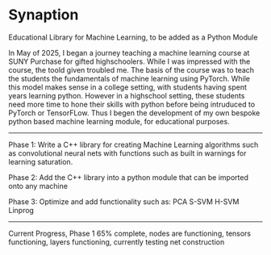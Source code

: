 # Synaption
Educational Library for Machine Learning, to be added as a Python Module

In May of 2025, I began a journey teaching a machine learning course at SUNY Purchase for gifted highschoolers. While I was impressed with the course, the toold given troubled me. 
The basis of the course was to teach the students the fundamentals of machine learning using PyTorch. While this model makes sense in a college setting, with students having spent years
learning python. However in a highschool setting, these students need more time to hone their skills with python before being intruduced to PyTorch or TensorFLow. Thus I begen the development 
of my own bespoke python based machine learning module, for educational purposes. 


_______________________________________________________________________________________________________________________________________________________________________________________


Phase 1: 
Write a C++ library for creating Machine Learning algorithms such as convolutional neural nets with functions such as built in warnings for learning saturation.

Phase 2:
Add the C++ library into a python module that can be imported onto any machine

Phase 3:
Optimize and add functionality such as:
PCA
S-SVM
H-SVM
Linprog

_______________________________________________________________________________________________________________________________________________________________________________________

Current Progress, Phase 1 65% complete, nodes are functioning, tensors functioning, layers functioning, currently testing net construction


